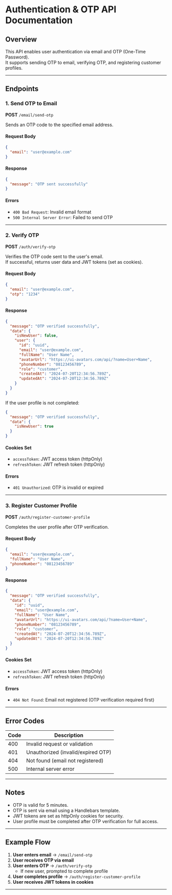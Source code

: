 # Authentication & OTP API Documentation

## Overview

This API enables user authentication via email and OTP (One-Time Password).  
It supports sending OTP to email, verifying OTP, and registering customer profiles.

---

## Endpoints

### 1. Send OTP to Email

**POST** `/email/send-otp`

Sends an OTP code to the specified email address.

#### Request Body

```json
{
  "email": "user@example.com"
}
```

#### Response

```json
{
  "message": "OTP sent successfully"
}
```

#### Errors

- `400 Bad Request`: Invalid email format
- `500 Internal Server Error`: Failed to send OTP

---

### 2. Verify OTP

**POST** `/auth/verify-otp`

Verifies the OTP code sent to the user's email.  
If successful, returns user data and JWT tokens (set as cookies).

#### Request Body

```json
{
  "email": "user@example.com",
  "otp": "1234"
}
```

#### Response

```json
{
  "message": "OTP verified successfully",
  "data": {
    "isNewUser": false,
    "user": {
      "id": "uuid",
      "email": "user@example.com",
      "fullName": "User Name",
      "avatarUrl": "https://ui-avatars.com/api/?name=User+Name",
      "phoneNumber": "08123456789",
      "role": "customer",
      "createdAt": "2024-07-20T12:34:56.789Z",
      "updatedAt": "2024-07-20T12:34:56.789Z"
    }
  }
}
```

If the user profile is not completed:

```json
{
  "message": "OTP verified successfully",
  "data": {
    "isNewUser": true
  }
}
```

#### Cookies Set

- `accessToken`: JWT access token (httpOnly)
- `refreshToken`: JWT refresh token (httpOnly)

#### Errors

- `401 Unauthorized`: OTP is invalid or expired

---

### 3. Register Customer Profile

**POST** `/auth/register-customer-profile`

Completes the user profile after OTP verification.

#### Request Body

```json
{
  "email": "user@example.com",
  "fullName": "User Name",
  "phoneNumber": "08123456789"
}
```

#### Response

```json
{
  "message": "OTP verified successfully",
  "data": {
    "id": "uuid",
    "email": "user@example.com",
    "fullName": "User Name",
    "avatarUrl": "https://ui-avatars.com/api/?name=User+Name",
    "phoneNumber": "08123456789",
    "role": "customer",
    "createdAt": "2024-07-20T12:34:56.789Z",
    "updatedAt": "2024-07-20T12:34:56.789Z"
  }
}
```

#### Cookies Set

- `accessToken`: JWT access token (httpOnly)
- `refreshToken`: JWT refresh token (httpOnly)

#### Errors

- `404 Not Found`: Email not registered (OTP verification required first)

---

## Error Codes

| Code | Description                        |
| ---- | ---------------------------------- |
| 400  | Invalid request or validation      |
| 401  | Unauthorized (invalid/expired OTP) |
| 404  | Not found (email not registered)   |
| 500  | Internal server error              |

---

## Notes

- OTP is valid for 5 minutes.
- OTP is sent via email using a Handlebars template.
- JWT tokens are set as httpOnly cookies for security.
- User profile must be completed after OTP verification for full access.

---

## Example Flow

1. **User enters email** → `/email/send-otp`
2. **User receives OTP via email**
3. **User enters OTP** → `/auth/verify-otp`
   - If new user, prompted to complete profile
4. **User completes profile** → `/auth/register-customer-profile`
5. **User receives JWT tokens in cookies**

---
